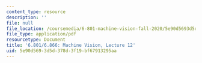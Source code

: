 ```yaml
---
content_type: resource
description: ''
file: null
file_location: /coursemedia/6-801-machine-vision-fall-2020/5e90d5693d5d378d3f19bf67913295aa_MIT6_801F20_lec12.pdf
file_type: application/pdf
resourcetype: Document
title: '6.801/6.866: Machine Vision, Lecture 12'
uid: 5e90d569-3d5d-378d-3f19-bf67913295aa
---
```

